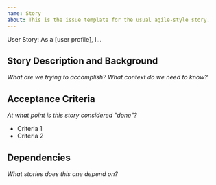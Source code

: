 ```yaml
---
name: Story 
about: This is the issue template for the usual agile-style story.
---
```


User Story: As a [user profile], I...

## Story Description and Background 
*What are we trying to accomplish? What context do we need to know?*

## Acceptance Criteria
*At what point is this story considered "done"?*

- Criteria 1
- Criteria 2

## Dependencies
*What stories does this one depend on?*

